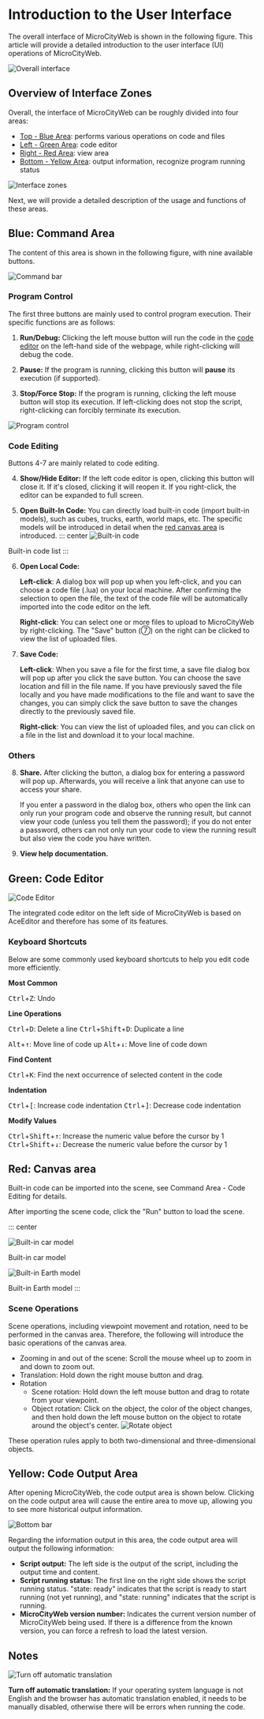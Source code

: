 # Introduction to the User Interface

The overall interface of MicroCityWeb is shown in the following figure. This article will provide a detailed introduction to the user interface (UI) operations of MicroCityWeb.

![Overall interface](./images/MicroCityWeb/WebUIOverview.png)

## Overview of Interface Zones
Overall, the interface of MicroCityWeb can be roughly divided into four areas:
* [Top - Blue Area](#blue-command-area): performs various operations on code and files
* [Left - Green Area](#green-code-editor): code editor
* [Right - Red Area](#red-canvas-area): view area
* [Bottom - Yellow Area](#yellow-code-output-area): output information, recognize program running status

![Interface zones](./images/MicroCityWeb/WebUIParts.png)

Next, we will provide a detailed description of the usage and functions of these areas.

## Blue: Command Area
The content of this area is shown in the following figure, with nine available buttons.

![Command bar](./images/MicroCityWeb/CommandBar.png)

### Program Control
The first three buttons are mainly used to control program execution. Their specific functions are as follows:

1.  **Run/Debug:** Clicking the left mouse button will run the code in the [code editor](#green-code-editor) on the left-hand side of the webpage, while right-clicking will debug the code.

2.  **Pause:** If the program is running, clicking this button will **pause** its execution (if supported).

3.  **Stop/Force Stop:** If the program is running, clicking the left mouse button will stop its execution. If left-clicking does not stop the script, right-clicking can forcibly terminate its execution.

![Program control](./images/MicroCityWeb/RunCode.gif)

### Code Editing

Buttons 4-7 are mainly related to code editing.

4.  **Show/Hide Editor:** If the left code editor is open, clicking this button will close it. If it's closed, clicking it will reopen it. If you right-click, the editor can be expanded to full screen.
    
5.  **Open Built-In Code:** You can directly load built-in code (import built-in models), such as cubes, trucks, earth, world maps, etc. The specific models will be introduced in detail when the [red canvas area](#red-canvas-area) is introduced.
::: center
![Built-in code](./images/MicroCityWeb/Presets.png)

Built-in code list
:::
    
6.  **Open Local Code:** 

    **Left-click**: A dialog box will pop up when you left-click, and you can choose a code file (.lua) on your local machine. After confirming the selection to open the file, the text of the code file will be automatically imported into the code editor on the left.

    **Right-click**: You can select one or more files to upload to MicroCityWeb by right-clicking. The "Save" button (⑦) on the right can be clicked to view the list of uploaded files.
    
7.  **Save Code:**

    **Left-click**: When you save a file for the first time, a save file dialog box will pop up after you click the save button. You can choose the save location and fill in the file name. If you have previously saved the file locally and you have made modifications to the file and want to save the changes, you can simply click the save button to save the changes directly to the previously saved file.

    **Right-click**: You can view the list of uploaded files, and you can click on a file in the list and download it to your local machine.

### Others

8. **Share.** After clicking the button, a dialog box for entering a password will pop up. Afterwards, you will receive a link that anyone can use to access your share. 
    
    If you enter a password in the dialog box, others who open the link can only run your program code and observe the running result, but cannot view your code (unless you tell them the password); if you do not enter a password, others can not only run your code to view the running result but also view the code you have written.

9.  **View help documentation.**

## Green: Code Editor

![Code Editor](./images/MicroCityWeb/AceEditor.png)

The integrated code editor on the left side of MicroCityWeb is based on AceEditor and therefore has some of its features.

### Keyboard Shortcuts

Below are some commonly used keyboard shortcuts to help you edit code more efficiently.

**Most Common**

<kbd>Ctrl</kbd>+<kbd>Z</kbd>: Undo


**Line Operations**

<kbd>Ctrl</kbd>+<kbd>D</kbd>: Delete a line
<kbd>Ctrl</kbd>+<kbd>Shift</kbd>+<kbd>D</kbd>: Duplicate a line

<kbd>Alt</kbd>+<kbd>↑</kbd>: Move line of code up
<kbd>Alt</kbd>+<kbd>↓</kbd>: Move line of code down


**Find Content**

<kbd>Ctrl</kbd>+<kbd>K</kbd>: Find the next occurrence of selected content in the code

**Indentation**

<kbd>Ctrl</kbd>+<kbd>[</kbd>: Increase code indentation
<kbd>Ctrl</kbd>+<kbd>]</kbd>: Decrease code indentation

**Modify Values**

<kbd>Ctrl</kbd>+<kbd>Shift</kbd>+<kbd>↑</kbd>: Increase the numeric value before the cursor by 1
<kbd>Ctrl</kbd>+<kbd>Shift</kbd>+<kbd>↓</kbd>: Decrease the numeric value before the cursor by 1

## Red: Canvas area

Built-in code can be imported into the scene, see Command Area - Code Editing for details.

After importing the scene code, click the "Run" button to load the scene.

::: center

![Built-in car model](./images/MicroCityWeb/Preset_Truck.png)

Built-in car model


![Built-in Earth model](./images/MicroCityWeb/Preset_Earth.png)

Built-in Earth model
:::

### Scene Operations

Scene operations, including viewpoint movement and rotation, need to be performed in the canvas area. Therefore, the following will introduce the basic operations of the canvas area.

* Zooming in and out of the scene: Scroll the mouse wheel up to zoom in and down to zoom out.
* Translation: Hold down the right mouse button and drag.
* Rotation
  * Scene rotation: Hold down the left mouse button and drag to rotate from your viewpoint.
  * Object rotation: Click on the object, the color of the object changes, and then hold down the left mouse button on the object to rotate around the object's center.
  ![Rotate object](./images/MicroCityWeb/ObjectRotate.gif)

These operation rules apply to both two-dimensional and three-dimensional objects.

## Yellow: Code Output Area

After opening MicroCityWeb, the code output area is shown below. Clicking on the code output area will cause the entire area to move up, allowing you to see more historical output information.

![Bottom bar](./images/MicroCityWeb/BottomBar.gif)

Regarding the information output in this area, the code output area will output the following information:
* **Script output:** The left side is the output of the script, including the output time and content.
* **Script running status:** The first line on the right side shows the script running status. "state: ready" indicates that the script is ready to start running (not yet running), and "state: running" indicates that the script is running.
* **MicroCityWeb version number:** Indicates the current version number of MicroCityWeb being used. If there is a difference from the known version, you can force a refresh to load the latest version.

## Notes
![Turn off automatic translation](./images/MicroCityWeb/AutoTranslate.png)

**Turn off automatic translation:** If your operating system language is not English and the browser has automatic translation enabled, it needs to be manually disabled, otherwise there will be errors when running the code.
